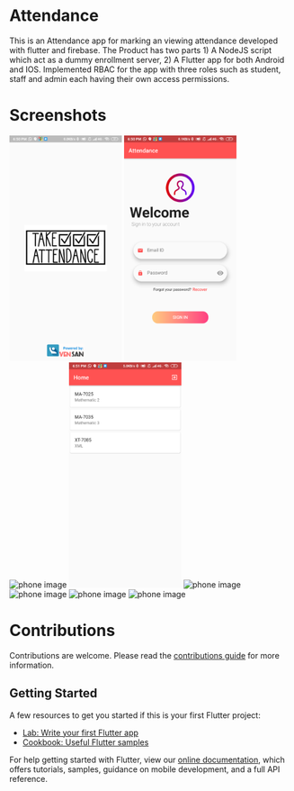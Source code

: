 # Attendance
 This is an Attendance app for marking an viewing attendance developed with flutter and firebase. The Product has two parts 1) A NodeJS script which act as a dummy enrollment server, 2) A Flutter app for both Android and IOS. Implemented RBAC for the app with three roles such as student, staff and admin each having their own access permissions.

# Screenshots
<div>
<img src="images/loading.png" alt="phone image" width="200px" />
<img src="images/login.png" alt="phone image" width="200px" />
<img src="images/signup.png" alt="phone image" width="200px" />
<img src="images/home.png" alt="phone image" width="200px" />
<img src="images/details.png" alt="phone image" width="200px" />
<img src="images/navigation.png" alt="phone image" width="200px" />
<img src="images/my_ad.png" alt="phone image" width="200px" />
<img src="images/new_ad.png" alt="phone image" width="200px" />
</div>

# Contributions
Contributions are welcome. Please read the [contributions guide](CONTRIBUTING.md) for more information.

## Getting Started

A few resources to get you started if this is your first Flutter project:

- [Lab: Write your first Flutter app](https://flutter.dev/docs/get-started/codelab)
- [Cookbook: Useful Flutter samples](https://flutter.dev/docs/cookbook)

For help getting started with Flutter, view our
[online documentation](https://flutter.dev/docs), which offers tutorials,
samples, guidance on mobile development, and a full API reference.
